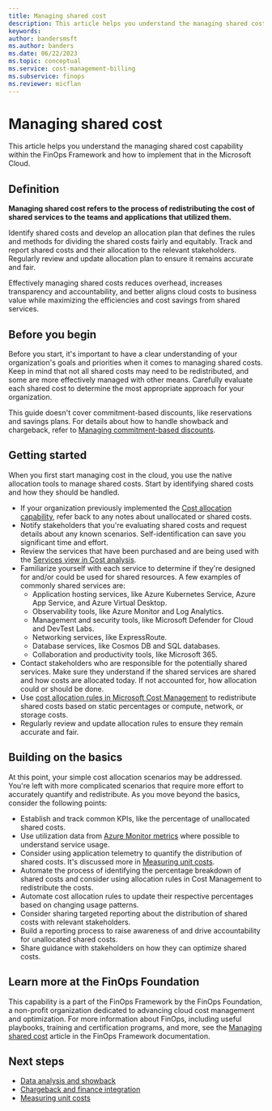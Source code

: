 ```yaml
---
title: Managing shared cost
description: This article helps you understand the managing shared cost capability within the FinOps Framework and how to implement that in the Microsoft Cloud.
keywords:
author: bandersmsft
ms.author: banders
ms.date: 06/22/2023
ms.topic: conceptual
ms.service: cost-management-billing
ms.subservice: finops
ms.reviewer: micflan
---
```


# Managing shared cost

This article helps you understand the managing shared cost capability within the FinOps Framework and how to implement that in the Microsoft Cloud.

## Definition

**Managing shared cost refers to the process of redistributing the cost of shared services to the teams and applications that utilized them.**

Identify shared costs and develop an allocation plan that defines the rules and methods for dividing the shared costs fairly and equitably. Track and report shared costs and their allocation to the relevant stakeholders. Regularly review and update allocation plan to ensure it remains accurate and fair.

Effectively managing shared costs reduces overhead, increases transparency and accountability, and better aligns cloud costs to business value while maximizing the efficiencies and cost savings from shared services.

## Before you begin

Before you start, it's important to have a clear understanding of your organization's goals and priorities when it comes to managing shared costs. Keep in mind that not all shared costs may need to be redistributed, and some are more effectively managed with other means. Carefully evaluate each shared cost to determine the most appropriate approach for your organization.

This guide doesn't cover commitment-based discounts, like reservations and savings plans. For details about how to handle showback and chargeback, refer to [Managing commitment-based discounts](capabilities-commitment-discounts.md).

## Getting started

When you first start managing cost in the cloud, you use the native allocation tools to manage shared costs. Start by identifying shared costs and how they should be handled.

- If your organization previously implemented the [Cost allocation capability](capabilities-allocation.md), refer back to any notes about unallocated or shared costs.
- Notify stakeholders that you're evaluating shared costs and request details about any known scenarios. Self-identification can save you significant time and effort.
- Review the services that have been purchased and are being used with the [Services view in Cost analysis](../costs/cost-analysis-built-in-views.md#break-down-product-and-service-costs).
- Familiarize yourself with each service to determine if they're designed for and/or could be used for shared resources. A few examples of commonly shared services are:
  - Application hosting services, like Azure Kubernetes Service, Azure App Service, and Azure Virtual Desktop.
  - Observability tools, like Azure Monitor and Log Analytics.
  - Management and security tools, like Microsoft Defender for Cloud and DevTest Labs.
  - Networking services, like ExpressRoute.
  - Database services, like Cosmos DB and SQL databases.
  - Collaboration and productivity tools, like Microsoft 365.
- Contact stakeholders who are responsible for the potentially shared services. Make sure they understand if the shared services are shared and how costs are allocated today. If not accounted for, how allocation could or should be done.
- Use [cost allocation rules in Microsoft Cost Management](../costs/allocate-costs.md) to redistribute shared costs based on static percentages or compute, network, or storage costs.
- Regularly review and update allocation rules to ensure they remain accurate and fair.

## Building on the basics

At this point, your simple cost allocation scenarios may be addressed. You're left with more complicated scenarios that require more effort to accurately quantify and redistribute. As you move beyond the basics, consider the following points:

- Establish and track common KPIs, like the percentage of unallocated shared costs.
- Use utilization data from [Azure Monitor metrics](../../azure-monitor/essentials/data-platform-metrics.md) where possible to understand service usage.
- Consider using application telemetry to quantify the distribution of shared costs. It's discussed more in [Measuring unit costs](capabilities-unit-costs.md).
- Automate the process of identifying the percentage breakdown of shared costs and consider using allocation rules in Cost Management to redistribute the costs.
- Automate cost allocation rules to update their respective percentages based on changing usage patterns.
- Consider sharing targeted reporting about the distribution of shared costs with relevant stakeholders.
- Build a reporting process to raise awareness of and drive accountability for unallocated shared costs.
- Share guidance with stakeholders on how they can optimize shared costs.

## Learn more at the FinOps Foundation

This capability is a part of the FinOps Framework by the FinOps Foundation, a non-profit organization dedicated to advancing cloud cost management and optimization. For more information about FinOps, including useful playbooks, training and certification programs, and more, see the [Managing shared cost](https://www.finops.org/framework/capabilities/manage-shared-cloud-cost/) article in the FinOps Framework documentation.

## Next steps

- [Data analysis and showback](capabilities-analysis-showback.md)
- [Chargeback and finance integration](capabilities-chargeback.md)
- [Measuring unit costs](capabilities-unit-costs.md)